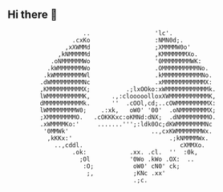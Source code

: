 ## Hi there 👋
```
                     ..                  'lc'.                  
                  .cxKo                  :NMN0d;.               
                ,xXWMMd                  ;XMMMMW0o'             
              ,kNMMMMMd                  ,KMMMMMMMXo.           
            .oNMMMMMMWo                  '0MMMMMMMMWK:          
           .kWMMMMMMMWo                  .OMMMMMMMMMMNo.        
          .kWMMMMMMMMWl                  .kMMMMMMMMMMMNo.       
         .dWMMMMMMMMMNc                  .xMMMMMMMMMMMMX:       
         ,KMMMMMMMMMMX;          .;lxOOko:xWMMMMMMMMMMMMk.      
         lWMMMMMMMMMMK,      .,:clooooolloxXWMMMMMMMMMMMK,      
         dMMMMMMMMMMMk.      ''  .cOOl,cd;..cOWMMMMMMMMMX:      
         lWMMMMMMMMW0;    .:xk,   oW0' '00'  .oNMMMMMMMMX;      
         ;XMMMMMMMMO.   .cOKKKxc:oKMNd:dNX;  .dNMMMMMMMMO.      
         .xWMMMMKo:'     .......''';:ldk0Oc;dKWMMMMMMMMNc       
          '0MMWk'                       ..,cxKWMMMMMMMWx.       
           ,kKKx:'                           .;kNMMMMWx.        
             ..,cddl.                           cXMMXo.         
                  .ok:            .xx. .cl.  ''  :0k,           
                    ;Ol           '0Wo .kWo .OX:  ..            
                     :O;           oW0' cN0' ck;                
                      ;,           ;KNc .xx'                    
                                   .;c. 
```
<!--

**Here are some ideas to get you started:**

🙋‍♀️ A short introduction - what is your organization all about?
🌈 Contribution guidelines - how can the community get involved?
👩‍💻 Useful resources - where can the community find your docs? Is there anything else the community should know?
🍿 Fun facts - what does your team eat for breakfast?
🧙 Remember, you can do mighty things with the power of [Markdown](https://docs.github.com/github/writing-on-github/getting-started-with-writing-and-formatting-on-github/basic-writing-and-formatting-syntax)
-->
